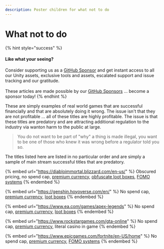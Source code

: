 ```yaml
---
description: Poster children for what not to do
---
```


# What not to do

{% hint style="success" %}
#### Like what your seeing?

Consider supporting us as a [GitHub Sponsor](../../become-a-sponsor.md) and get instant access to all our Unity assets, exclusive tools and assets, escalated support and issue tracking and our gratitude.\
\
These articles are made possible by our [GitHub Sponsors](https://github.com/sponsors/heathen-engineering) ... become a sponsor today!
{% endhint %}

These are simply examples of real world games that are successful financially and that are absolutely doing it wrong. The issue isn't that they are not profitable ... all of these titles are highly profitable. The issue is that these titles are predatory and are attracting additional regulation to the industry via wanton harm to the public at large.

> You do not want to be part of "why" a thing is made illegal, you want to be one of those who knew it was wrong before a regulator told you so.

The titles listed here are listed in no particular order and are simply a sample of main stream successful titles that are predatory.

{% embed url="https://diabloimmortal.blizzard.com/en-us/" %}
Obscured pricing, no spend cap, [premium currency](vulnerable-practices/premium-currency.md), [obfuscate loot boxes](predatory-practices/surprise-mechanics.md), [FOMO systems](predatory-practices/fear-of-missing-out-fomo.md)
{% endembed %}

{% embed url="https://genshin.hoyoverse.com/en/" %}
No spend cap, [premium currency](vulnerable-practices/premium-currency.md), [loot boxes](predatory-practices/surprise-mechanics.md#introduction)
{% endembed %}

{% embed url="https://www.ea.com/games/apex-legends" %}
No spend cap, [premium currency](vulnerable-practices/premium-currency.md), [loot boxes](predatory-practices/surprise-mechanics.md#introduction)
{% endembed %}

{% embed url="https://www.rockstargames.com/gta-online" %}
No spend cap, [premium currency](vulnerable-practices/premium-currency.md), literal casino in game
{% endembed %}

{% embed url="https://www.epicgames.com/fortnite/en-US/home" %}
No spend cap, [premium currency](vulnerable-practices/premium-currency.md), [FOMO systems](predatory-practices/fear-of-missing-out-fomo.md)
{% endembed %}
